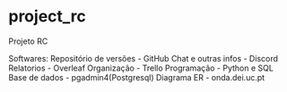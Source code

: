 # project_rc
Projeto RC


Softwares:
Repositório de versões - GitHub
Chat e outras infos - Discord
Relatorios - Overleaf
Organização - Trello
Programação - Python e SQL
Base de dados - pgadmin4(Postgresql)
Diagrama ER - onda.dei.uc.pt

